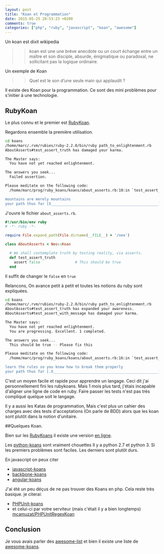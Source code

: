 ```yaml
---
layout: post
title: "Koan et Programmation"
date: 2015-05-25 20:53:23 +0200
comments: true
categories: ["php", "ruby", "javascript", "koan", "awesome"] 
---
```




Un koan est dixit wikipedia 
>> koan est une une brève anecdote ou un court échange entre un maître et son disciple, absurde, énigmatique ou paradoxal, ne sollicitant pas la logique ordinaire.

Un exemple de Koan

>> Quel est le son d’une seule main qui applaudit ? 


Il existe des Koan pour la programmation. Ce sont des mini problèmes pour s'initier à une technologie.

<!--more-->


## RubyKoan
Le plus connu et le premier est [RubyKoan](http://rubykoans.com/).

Regardons ensemble la première utilisation.

```bash
cd koans
/home/marc/.rvm/rubies/ruby-2.2.0/bin/ruby path_to_enlightenment.rb
AboutAsserts#test_assert_truth has damaged your karma.

The Master says:
  You have not yet reached enlightenment.

The answers you seek...
  Failed assertion.

Please meditate on the following code:
  /home/marc/prog/ruby_koans/koans/about_asserts.rb:10:in `test_assert_truth'

mountains are merely mountains
your path thus far [X_________________________________________________] 0/282

```

J'ouvre le fichier `about_asserts.rb`.

```ruby
#!/usr/bin/env ruby
# -*- ruby -*-

require File.expand_path(File.dirname(__FILE__) + '/neo')

class AboutAsserts < Neo::Koan

  # We shall contemplate truth by testing reality, via asserts.
  def test_assert_truth
    assert false                # This should be true
  end


```

Il suffit de changer le `false` en `true`


Relancons, On avance petit à petit et toutes les notions du ruby sont expliquées.


```bash
cd koans
/home/marc/.rvm/rubies/ruby-2.2.0/bin/ruby path_to_enlightenment.rb
AboutAsserts#test_assert_truth has expanded your awareness.
AboutAsserts#test_assert_with_message has damaged your karma.

The Master says:
  You have not yet reached enlightenment.
  You are progressing. Excellent. 1 completed.

The answers you seek...
  This should be true -- Please fix this

Please meditate on the following code:
  /home/marc/prog/ruby_koans/koans/about_asserts.rb:16:in `test_assert_with_message'

learn the rules so you know how to break them properly
your path thus far [.X________________________________________________] 1/282
```


C'est un moyen facile et rapide pour apprendre un langage. Ceci dit j'ai personnellement fini les rubykoans. Mais 1 mois plus tard, j'étais incapable d'aligner une ligne de code en ruby. Faire passer les tests n'est pas très compliqué quelque soit le langage.

Il y a aussi les Katas de programmation, Mais c'est plus un cahier des charges avec des tests d'acceptations (On parle de BDD) alors que les koan sont plutôt dans la notion d'unitaire.


##Quelques Koan.


Bien sur les [RubyKoans](http://rubykoans.com/) il existe une version [en ligne](http://koans.herokuapp.com/en/about_asserts).

Les [python-koans](https://github.com/gregmalcolm/python_koans) sont vraiment chouettes Il y a python 2.7 et python 3. Si les premiers problèmes sont faciles. Les derniers sont plutôt durs. 

En javascript on peux citer

 * [javascript-koans](https://github.com/mrdavidlaing/javascript-koans)
 * [backbone-koans](https://github.com/larrymyers/backbone-koans)
 * [angular-koans](https://github.com/bjpbakker/angular-koans)


J'ai été un peu déçus de ne pas trouver des Koans en php. Cela reste très basique. 
je citerai:

* [PHPUnit-koans](https://github.com/TorontoPHPSoftwareCraftsmanship/PHPUnit-Koans)
* et celui-ci par votre serviteur (mais c'était il y a bien longtemps) [mcamuzat/PHPUnitRegexKoan](https://github.com/mcamuzat/PHPUnitRegexKoan)

## Conclusion
Je vous avais parler des [awesome-list](/blog/2015/04/29/awesome-et-liste-de-liens/) et bien il existe une liste de [awesome-koans](https://github.com/ahmdrefat/awesome-koans).



